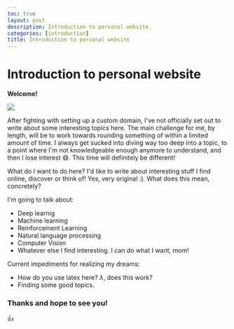 ```yaml
---
toc: true
layout: post
description: Introduction to personal website.
categories: [introduction]
title: Introduction to personal website
---
```


# Introduction to personal website
__Welcome!__

![](https://media0.giphy.com/media/XyaQAnihoZBU3GmFPl/giphy.gif?cid=ecf05e47zdq1eg3wa18ovpmd07wtmaeqiflmb3ynknb9d6zn&rid=giphy.gif)

After fighting with setting up a custom domain, I've not officially set out to write about some interesting topics here. The main challenge for me, by length, will be to work towards rounding something of within a limited amount of time. I always get sucked into diving way too deep into a topic, to a point where I'm not knowledgeable enough anymore to understand, and then I lose interest :sweat_smile:. This time will definitely be different!


What do I want to do here? I'd like to write about interesting stuff I find online, discover or think of! Yes, very original :). What does this mean, concretely? 

I'm going to talk about:
- Deep learnig 
- Machine learning
- Reinforcement Learning
- Natural language processing
- Computer Vision
- Whatever else I find interesting. I can do what I want, mom!

Current impediments for realizing my dreams:
- How do you use latex here? $\lambda$, does this work?
- Finding some good topics. 

### Thanks and hope to see you!

:+1: